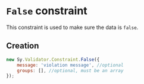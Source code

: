 # `False` constraint

This constraint is used to make sure the data is `false`.

## Creation

```js
new Sy.Validator.Constraint.False({
    message: 'violation message', //optional
    groups: [], //optional, must be an array
});
```